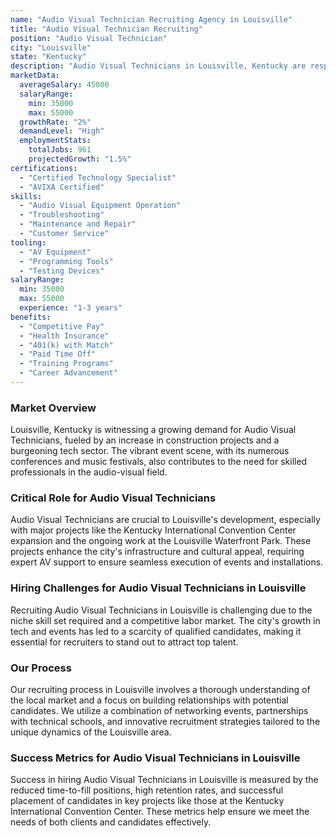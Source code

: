 ```yaml
---
name: "Audio Visual Technician Recruiting Agency in Louisville"
title: "Audio Visual Technician Recruiting"
position: "Audio Visual Technician"
city: "Louisville"
state: "Kentucky"
description: "Audio Visual Technicians in Louisville, Kentucky are responsible for setting up, operating, maintaining and repairing equipment used to enhance live events, such as microphones, video recorders, projectors, lighting and sound mixing equipment."
marketData:
  averageSalary: 45000
  salaryRange:
    min: 35000
    max: 55000
  growthRate: "2%"
  demandLevel: "High"
  employmentStats:
    totalJobs: 961
    projectedGrowth: "1.5%"
certifications:
  - "Certified Technology Specialist"
  - "AVIXA Certified"
skills:
  - "Audio Visual Equipment Operation"
  - "Troubleshooting"
  - "Maintenance and Repair"
  - "Customer Service"
tooling:
  - "AV Equipment"
  - "Programming Tools"
  - "Testing Devices"
salaryRange:
  min: 35000
  max: 55000
  experience: "1-3 years"
benefits:
  - "Competitive Pay"
  - "Health Insurance"
  - "401(k) with Match"
  - "Paid Time Off"
  - "Training Programs"
  - "Career Advancement"
---
```


### Market Overview
Louisville, Kentucky is witnessing a growing demand for Audio Visual Technicians, fueled by an increase in construction projects and a burgeoning tech sector. The vibrant event scene, with its numerous conferences and music festivals, also contributes to the need for skilled professionals in the audio-visual field.

### Critical Role for Audio Visual Technicians
Audio Visual Technicians are crucial to Louisville's development, especially with major projects like the Kentucky International Convention Center expansion and the ongoing work at the Louisville Waterfront Park. These projects enhance the city's infrastructure and cultural appeal, requiring expert AV support to ensure seamless execution of events and installations.

### Hiring Challenges for Audio Visual Technicians in Louisville
Recruiting Audio Visual Technicians in Louisville is challenging due to the niche skill set required and a competitive labor market. The city's growth in tech and events has led to a scarcity of qualified candidates, making it essential for recruiters to stand out to attract top talent.

### Our Process
Our recruiting process in Louisville involves a thorough understanding of the local market and a focus on building relationships with potential candidates. We utilize a combination of networking events, partnerships with technical schools, and innovative recruitment strategies tailored to the unique dynamics of the Louisville area.

### Success Metrics for Audio Visual Technicians in Louisville
Success in hiring Audio Visual Technicians in Louisville is measured by the reduced time-to-fill positions, high retention rates, and successful placement of candidates in key projects like those at the Kentucky International Convention Center. These metrics help ensure we meet the needs of both clients and candidates effectively.
